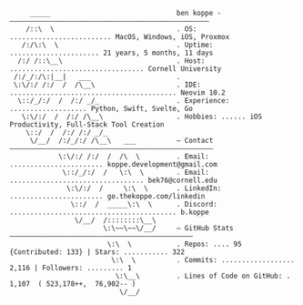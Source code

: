 ```jsoniq
     _____                               ben koppe -————————————————————————————————————————————————— 
    /::\  \                              . OS: ......................... MacOS, Windows, iOS, Proxmox
   /:/\:\  \                             . Uptime: ...................... 21 years, 5 months, 11 days
  /:/ /::\__\                            . Host: ................................. Cornell University
 /:/_/:/\:|__|   ___                     . 
 \:\/:/ /:/  /  /\__\                    . IDE: ......................................... Neovim 10.2
  \::/_/:/  /  /:/ _/_                   . Experience: ................... Python, Swift, Svelte, Go
   \:\/:/  /  /:/ /\__\                  . Hobbies: ...... iOS Productivity, Full-Stack Tool Creation
    \::/  /  /:/ /:/ _/_ 
     \/__/  /:/_/:/ /\__\   ___          — Contact ——————————————————————————————————————————————————
            \:\/:/ /:/  /  /\  \         . Email: ....................... koppe.development@gmail.com
             \::/_/:/  /   \:\  \        . Email: ................................. bek76@cornell.edu
              \:\/:/  /     \:\  \       . LinkedIn: ....................... go.thekoppe.com/linkedin
               \::/  /  _____\:\  \      . Discord: ......................................... b.koppe
                \/__/  /::::::::\__\
                       \:\~~\~~\/__/     — GitHub Stats —————————————————————————————————————————————
                        \:\  \           . Repos: .... 95 {Contributed: 133} | Stars: ........... 322
                         \:\  \          . Commits: .................. 2,116 | Followers: ......... 1
                          \:\__\         . Lines of Code on GitHub: . 1,107  ( 523,178++,  76,902-- )
                           \/__/    

```

<!--
**benkoppe/benkoppe** is a ✨ _special_ ✨ repository because its `README.md` (this file) appears on your GitHub profile.

Here are some ideas to get you started:

- 🔭 I’m currently working on ...
- 🌱 I’m currently learning ...
- 👯 I’m looking to collaborate on ...
- 🤔 I’m looking for help with ...
- 💬 Ask me about ...
- 📫 How to reach me: ...
- 😄 Pronouns: ...
- ⚡ Fun fact: ...
-->
